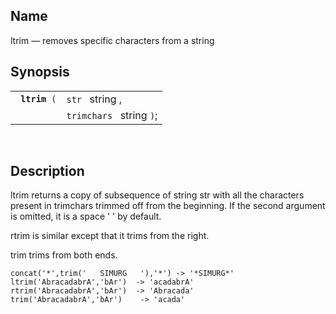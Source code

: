 <div>

<div>

</div>

<div>

## Name

ltrim — removes specific characters from a string

</div>

<div>

## Synopsis

<div>

|                    |                          |
|--------------------|--------------------------|
| ` `**`ltrim`**` (` | `str ` string ,          |
|                    | `trimchars ` string `)`; |

<div>

 

</div>

</div>

</div>

<div>

## Description

ltrim returns a copy of subsequence of string str with all the
characters present in trimchars trimmed off from the beginning. If the
second argument is omitted, it is a space ' ' by default.

rtrim is similar except that it trims from the right.

trim trims from both ends.

``` screen
concat('*',trim('   SIMURG   '),'*') -> '*SIMURG*'
ltrim('AbracadabrA','bAr')  -> 'acadabrA'
rtrim('AbracadabrA','bAr')  -> 'Abracada'
trim('AbracadabrA','bAr')    -> 'acada'
```

</div>

</div>
